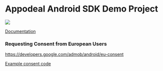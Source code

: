 # Appodeal Android SDK Demo Project

[![](https://img.shields.io/badge/SDK%20version-Stable%202.7.4-brightgreen)](https://wiki.appodeal.com/en/android/2-7-4-android-sdk-integration-guide)

[Documentation](https://wiki.appodeal.com/en/android/2-7-4-android-sdk-integration-guide)

### Requesting Consent from European Users
https://developers.google.com/admob/android/eu-consent

[Example consent code](https://github.com/appodeal/appodeal-android-demo/blob/master/app/src/main/java/com/appodeal/test/SplashActivity.java)